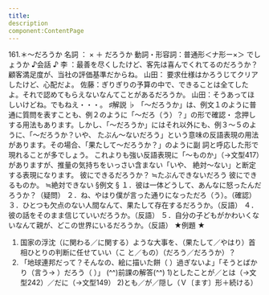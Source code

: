 ```yaml
---
title:
description
component:ContentPage
---
```



161.＊～だろうか
名詞 ： × ＋ だろうか
動詞・形容詞：普通形＜ナ形ー×＞ でしょうか
♪会話 ♪
李 ：最善を尽くしたけど、客先は喜んでくれてるのだろうか？顧客満足度が、当社の評価基準だからね。 山田： 要求仕様はかろうじてクリアしたけど、心配だよ。 佐藤：ぎりぎりの予算の中で、できることは全てしたよ。それで認めてもらえないなんてことがあるだろうか。 山田：そうあってほしいけどね。でもねえ・・・。
♯解説 ♭
「～だろうか」は、例文１のように普通に質問を表すことも、例２のように「～だろ（う）？」の形で確認・ 念押しする用法もあります。しかし、「～だろうか」にはそれ以外にも、例３～５のように、「～だろうか？いや、 たぶん～ないだろう」という意味の反語表現の用法があります。その場合、「果たして～だろうか？」のように副 詞と呼応した形で現れることが多でしょう。
これよりも強い反語表現に「～ものか」（→文型417）がありますが、推量の気持ちをいっさい含まない「いや、 絶対～ない」と断定する表現になります。
彼にできるだろうか？ ≒たぶんできないだろう 彼にできるものか。 ≒絶対できない
§例文 §
１．彼は一体どうして、あんなに怒ったんだろうか？（疑問）
２．ね、やはり僕が言った通りになっただろ（う）。（確認）
３．ひとつも欠点のない人間なんて、果たして存在するだろうか。（反語）
４．彼の話をそのまま信じていいだろうか。（反語）
５．自分の子どもがかわいくないなんて親が、どこの世界にいるだろうか。（反語）
★例題 ★
1) 国家の浮沈（に関わる／に関する）ような大事を、（果たして／やはり）首相ひとりの判断に任せていい（こ
と／もの）（だろう／だろうか）？    
2) 「地球連邦だって？そんなの、絵に描いた餅（ ）過ぎないよ」「そうとばかり（言う→ ）だろう（ ）」
(^^)前課の解答(^^)
1)としたことが／とは（→文型242）／だに（→文型149）
2)とも／が／隠し（Ｖ〔ます〕形＋続ける）
